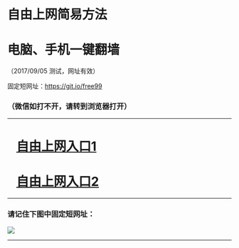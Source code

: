 ﻿# 自由上网简易方法

# 电脑、手机一键翻墙

（2017/09/05 测试，网址有效）

固定短网址：https://git.io/free99

### （微信如打不开，请转到浏览器打开）


***





# &nbsp;&nbsp; <a href="http://ft833030163.fwq-tz1001.xyz/fwqtz01.html?t=09050013251 " target="_blank">自由上网入口1</a>
# &nbsp;&nbsp; <a href="http://ft313402085.fwq-tz1002.xyz/fwqtz02.html?t=090500115408 " target="_blank">自由上网入口2</a>
***

### 请记住下图中固定短网址：

<img src="https://s3-us-west-2.amazonaws.com/fwq-1001/yjfq-20170905okok.png" /> 


***

